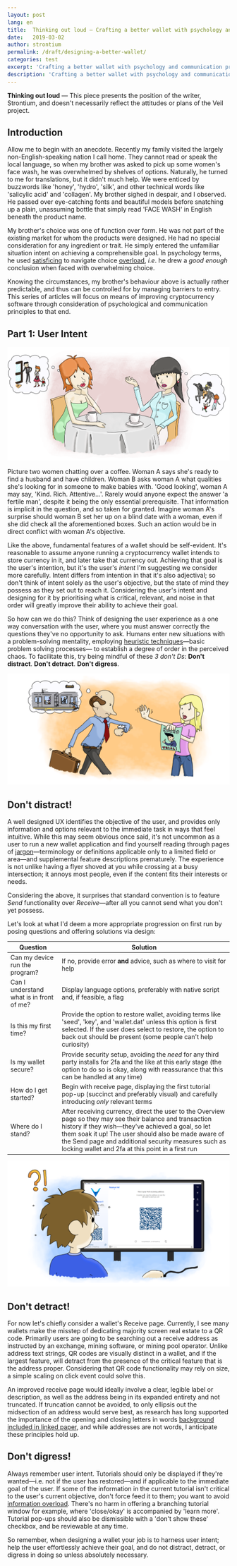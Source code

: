 ```yaml
---
layout: post
lang: en
title:  Thinking out loud — Crafting a better wallet with psychology and communication principles
date:   2019-03-02
author: strontium
permalink: /draft/designing-a-better-wallet/
categories: test
excerpt: 'Crafting a better wallet with psychology and communication principle'
description: 'Crafting a better wallet with psychology and communication principle'
---
```


**Thinking out loud** — This piece presents the position of the writer, Strontium, and
doesn't necessarily reflect the attitudes or plans of the Veil project.

## Introduction

Allow me to begin with an anecdote. Recently my family visited the largely
non-English-speaking nation I call home. They cannot read or speak the local
language, so when my brother was asked to pick up some women's face wash, he was
overwhelmed by shelves of options. Naturally, he turned to me for translations,
but it didn't much help. We were enticed by buzzwords like 'honey', 'hydro',
'silk', and other technical words like 'salicylic acid' and 'collagen'. My
brother sighed in despair, and I observed. He passed over eye-catching fonts and
beautiful models before snatching up a plain, unassuming bottle that simply read
'FACE WASH' in English beneath the product name.

My brother's choice was one of function over form. He was not part of the
existing market for whom the products were designed. He had no special
consideration for any ingredient or trait. He simply entered the unfamiliar
situation intent on achieving a comprehensible goal. In psychology terms, he
used [satisficing](https://en.wikipedia.org/wiki/Satisficing) to navigate
choice [overload](https://en.wikipedia.org/wiki/Overchoice), *i.e*. he drew a
*good enough* conclusion when faced with overwhelming choice.

Knowing the circumstances, my brother's behaviour above is actually rather
predictable, and thus can be controlled for by managing barriers to entry. This
series of articles will focus on means of improving cryptocurrency software
through consideration of psychological and communication principles to that end.  

## Part 1: User Intent

![](/uploads/blog/asdf1.png)

Picture two women chatting over a coffee. Woman A says she's ready to find a
husband and have children. Woman B asks woman A what qualities she's looking for
in someone to make babies with. 'Good looking', woman A may say, 'Kind. Rich.
Attentive...'. Rarely would anyone expect the answer 'a fertile man', despite it
being the only essential prerequisite. That information is implicit in the
question, and so taken for granted. Imagine woman A's surprise should woman B
set her up on a blind date with a woman, even if she did check all the
aforementioned boxes. Such an action would be in direct conflict with woman A's
objective.

Like the above, fundamental features of a wallet should be self-evident. It's
reasonable to assume anyone running a cryptocurrency wallet intends to store
currency in it, and later take that currency out. Achieving that goal is the
user's intention, but it's the user's *intent* I'm suggesting we consider more
carefully. Intent differs from intention in that it's also adjectival; so don't
think of intent solely as the user's objective, but the state of mind they
possess as they set out to reach it. Considering the user's intent and designing
for it by prioritising what is critical, relevant, and noise in that order will
greatly improve their ability to achieve their goal.

So how can we do this? Think of designing the user experience as a one way
conversation with the user, where you must answer correctly the questions
they've no opportunity to ask. Humans enter new situations with a
problem-solving mentality, employing [heuristic techniques](https://en.wikipedia.org/wiki/Heuristic)—basic problem solving processes— to
establish a degree of order in the perceived chaos. To facilitate this, try
being mindful of these *3 don't Ds*: **Don't distract**. **Don't detract**.
**Don't digress**.

![](/uploads/blog/asdf2.png)


## Don't distract!

A well designed UX identifies the objective of the user, and
provides only information and options relevant to the immediate task in ways
that feel intuitive. While this may seem obvious once said, it's not uncommon as
a user to run a new wallet application and find yourself reading through pages
of [jargon](https://en.wikipedia.org/wiki/Jargon)—terminology or definitions
applicable only to a limited field or area—and supplemental feature descriptions
prematurely. The experience is not unlike having a flyer shoved at you while
crossing at a busy intersection; it annoys most people, even if the content fits
their interests or needs.

Considering the above, it surprises that standard convention is to feature
*Send* functionality over *Receive*—after all you cannot send what you don't yet
possess.

Let's look at what I'd deem a more appropriate progression on first run by
posing questions and offering solutions via design:

| Question                          | Solution                                                                                                                                                                                                                                                                                                                        |
|------------------------------------------|-------------------------------------------------------------------------------------------------------------------------------------------------------------------------------------------------------------------------------------------------------------------------------------------------------------------------------------|
| Can my device run the program?           | If no, provide error **and** advice, such as where to visit for help                                                                                                                                                                                                                                                                |
| Can I understand what is in front of me? | Display language options, preferably with native script and, if feasible, a flag                                                                                                                                                                                                                                                    |
| Is this my first time?                   | Provide the option to restore wallet, avoiding terms like 'seed', 'key', and 'wallet.dat' unless this option is first selected. If the user does select to restore, the option to back out should be present (some people can't help curiosity)                                                                                     |
| Is my wallet secure?                     | Provide security setup, avoiding the *need* for any third party installs for 2fa and the like at this early stage (the option to do so is okay, along with reassurance that this can be handled at any time)                                                                                                                        |
| How do I get started?                    | Begin with receive page, displaying the first tutorial pop-up (succinct and preferably visual) and carefully introducing *only* relevant terms                                                                                                                                                                                      |
| Where do I stand?                        | After receiving currency, direct the user to the Overview page so they may see their balance and transaction history if they wish—they've achieved a goal, so let them soak it up! The user should also be made aware of the Send page and additional security measures such as locking wallet and 2fa at this point in a first run |

![](/uploads/blog/asdf3.png)

## Don't detract!

For now let's chiefly consider a wallet's Receive page.
Currently, I see many wallets make the misstep of dedicating majority screen
real estate to a QR code. Primarily users are going to be searching out a
receive address as instructed by an exchange, mining software, or mining pool
operator. Unlike address text strings, QR codes are visually distinct in a
wallet, and if the largest feature, will detract from the presence of the
critical feature that is the address proper. Considering that QR code
functionality may rely on size, a simple scaling on click event could solve
this.

An improved receive page would ideally involve a clear, legible label or
description, as well as the address being in its expanded entirety and not
truncated. If truncation cannot be avoided, to only ellipsis out the midsection
of an address would serve best, as research has long supported the importance of
the opening and closing letters in words [background
included in linked paper](https://www.researchgate.net/publication/232609640_The_importance_of_first_and_last_letter_in_words_during_sentence_reading), and while addresses are not words, I anticipate these
principles hold up.

## Don't digress!

Always remember user intent. Tutorials should only be
displayed if they're wanted—i.e. not if the user has restored—and if applicable
to the immediate goal of the user. If some of the information in the current
tutorial isn't critical to the user's current objective, don't force feed it to
them; you want to avoid [information overload](https://en.wikipedia.org/wiki/Information_overload). There's no harm
in offering a branching tutorial window for example, where 'close/okay' is
accompanied by 'learn more'. Tutorial pop-ups should also be dismissible with a
'don't show these' checkbox, and be reviewable at any time.

So remember, when designing a wallet your job is to harness user intent; help
the user effortlessly achieve their goal, and do not distract, detract, or
digress in doing so unless absolutely necessary.
